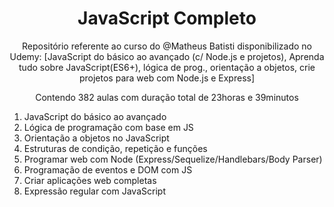 <h1 align="center"> JavaScript Completo </h1>

<p align="center">
Repositório referente ao curso do @Matheus Batisti disponibilizado no Udemy: 
[JavaScript do básico ao avançado (c/ Node.js e projetos), Aprenda tudo sobre JavaScript(ES6+), lógica de prog., orientação a objetos, crie projetos para web com Node.js e Express]
</p>

<p align="center">
Contendo 382 aulas com duração total de 23horas e 39minutos
</p>



1. JavaScript do básico ao avançado
2. Lógica de programação com base em JS
3. Orientação a objetos no JavaScript
4. Estruturas de condição, repetição e funções
5. Programar web com Node (Express/Sequelize/Handlebars/Body Parser)
6. Programação de eventos e DOM com JS
7. Criar aplicações web completas
8. Expressão regular com JavaScript
